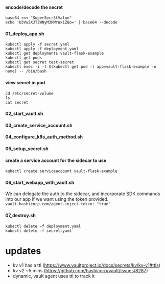 #### encode/decode the secret
```
base64 <<< "SuperSecr3tValue"
echo 'U3VwZXJTZWNyM3RWYWx1ZQo=' | base64 --decode
```

#### 01_deploy_app.sh
```
kubectl apply -f secret.yaml
kubectl apply -f deployment.yaml
kubectl get deployments vault-flask-example
kubectl get pods
kubectl get secret test-secret
kubectl exec -i -t $(kubectl get pod -l app=vault-flask-example -o name) -- /bin/bash
```

#### view secret in pod
```
cd /etc/secret-volume
ls
cat secret
```

#### 02_start_vault.sh
#### 03_create_service_account.sh
#### 04_configure_k8s_auth_method.sh
#### 05_setup_secret.sh

#### create a service account for the sidecar to use
```
kubectl create serviceaccount vault-flask-example
```

#### 06_start_webapp_with_vault.sh

We can delegate the auth to the sidecar, and incorporate SDK commands into our app if we want using the token provided.
`vault.hashicorp.com/agent-inject-token: "true"`

#### 07_destroy.sh
```
kubectl delete -f deployment.yaml
kubectl delete -f secret.yaml
```

# updates
* kv v1 has a ttl (https://www.vaultproject.io/docs/secrets/kv/kv-v1#ttls)
* kv v2 ~5 mins (https://github.com/hashicorp/vault/issues/8287)
* dynamic, vault agent uses ttl to track it
